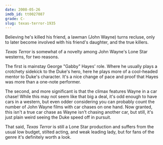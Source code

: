 ```yaml
---
date: 2008-05-26
imdb_id: tt0027087
grade: C-
slug: texas-terror-1935
---
```


Believing he's killed his friend, a lawman (John Wayne) turns recluse, only to later become involved with his friend's daughter, and the true killers.

_Texas Terror_ is somewhat of a novelty among John Wayne's Lone Star westerns, for two reasons.

The first is mainstay George "Gabby" Hayes' role. Where he usually plays a crotchety sidekick to the Duke's hero, here he plays more of a cool-headed mentor to Duke's character. It's a nice change of pace and proof that Hayes was more than a one-note performer.

The second, and more significant is that the climax features Wayne in a car chase! While this may not seem like that big a deal, it's odd enough to have cars in a western, but even odder considering you can probably count the number of John Wayne films with car chases on one hand. Now granted, this isn't a true car chase as Wayne isn't chasing another car, but still, it's just plain weird seeing the Duke speed off in pursuit.

That said, _Texas Terror_ is still a Lone Star production and suffers from the usual low budget, stilted acting, and weak leading lady, but for fans of the genre it's definitely worth a look.
